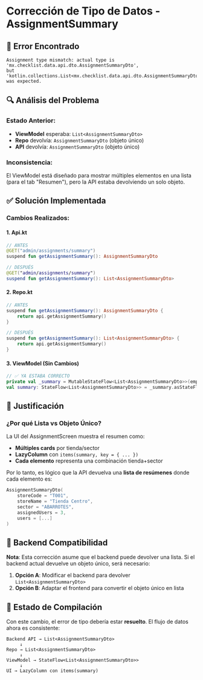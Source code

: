 # Corrección de Tipo de Datos - AssignmentSummary

## 🐛 Error Encontrado

```
Assignment type mismatch: actual type is 'mx.checklist.data.api.dto.AssignmentSummaryDto', 
but 'kotlin.collections.List<mx.checklist.data.api.dto.AssignmentSummaryDto>' was expected.
```

## 🔍 Análisis del Problema

### **Estado Anterior:**
- **ViewModel** esperaba: `List<AssignmentSummaryDto>`
- **Repo** devolvía: `AssignmentSummaryDto` (objeto único)
- **API** devolvía: `AssignmentSummaryDto` (objeto único)

### **Inconsistencia:**
El ViewModel está diseñado para mostrar múltiples elementos en una lista (para el tab "Resumen"), pero la API estaba devolviendo un solo objeto.

## ✅ Solución Implementada

### **Cambios Realizados:**

#### **1. Api.kt**
```kotlin
// ANTES
@GET("admin/assignments/summary")
suspend fun getAssignmentSummary(): AssignmentSummaryDto

// DESPUÉS  
@GET("admin/assignments/summary")
suspend fun getAssignmentSummary(): List<AssignmentSummaryDto>
```

#### **2. Repo.kt**
```kotlin
// ANTES
suspend fun getAssignmentSummary(): AssignmentSummaryDto {
    return api.getAssignmentSummary()
}

// DESPUÉS
suspend fun getAssignmentSummary(): List<AssignmentSummaryDto> {
    return api.getAssignmentSummary()
}
```

#### **3. ViewModel (Sin Cambios)**
```kotlin
// ✅ YA ESTABA CORRECTO
private val _summary = MutableStateFlow<List<AssignmentSummaryDto>>(emptyList())
val summary: StateFlow<List<AssignmentSummaryDto>> = _summary.asStateFlow()
```

## 🎯 Justificación

### **¿Por qué Lista vs Objeto Único?**

La UI del AssignmentScreen muestra el resumen como:
- **Múltiples cards** por tienda/sector
- **LazyColumn** con `items(summary, key = { ... })`
- **Cada elemento** representa una combinación tienda+sector

Por lo tanto, es lógico que la API devuelva una **lista de resúmenes** donde cada elemento es:
```kotlin
AssignmentSummaryDto(
    storeCode = "T001",
    storeName = "Tienda Centro", 
    sector = "ABARROTES",
    assignedUsers = 3,
    users = [...]
)
```

## 🔄 Backend Compatibilidad

**Nota**: Esta corrección asume que el backend puede devolver una lista. Si el backend actual devuelve un objeto único, será necesario:

1. **Opción A**: Modificar el backend para devolver `List<AssignmentSummaryDto>`
2. **Opción B**: Adaptar el frontend para convertir el objeto único en lista

## 📱 Estado de Compilación

Con este cambio, el error de tipo debería estar **resuelto**. El flujo de datos ahora es consistente:

```
Backend API → List<AssignmentSummaryDto> 
     ↓
Repo → List<AssignmentSummaryDto>
     ↓  
ViewModel → StateFlow<List<AssignmentSummaryDto>>
     ↓
UI → LazyColumn con items(summary)
```